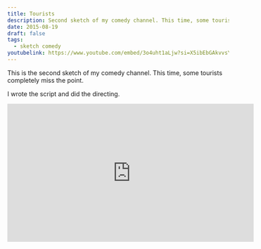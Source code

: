 ```yaml
---
title: Tourists
description: Second sketch of my comedy channel. This time, some tourists completely miss the point.
date: 2015-08-19
draft: false
tags:
  - sketch comedy
youtubelink: https://www.youtube.com/embed/3o4uht1aLjw?si=X5ibEbGAkvvsYfLB
---
```


This is the second sketch of my comedy channel. This time, some tourists completely miss the point.

I wrote the script and did the directing.

<iframe width="560" height="315" src="https://www.youtube.com/embed/3o4uht1aLjw?si=X5ibEbGAkvvsYfLB" title="YouTube video player" frameborder="0" allow="accelerometer; autoplay; clipboard-write; encrypted-media; gyroscope; picture-in-picture; web-share" allowfullscreen></iframe>
